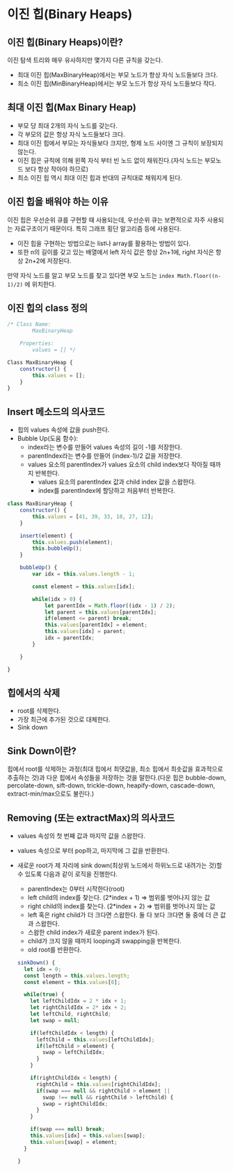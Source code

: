 # 이진 힙(Binary Heaps)

## 이진 힙(Binary Heaps)이란?

 이진 탐색 트리와 매우 유사하지만 몇가지 다른 규칙을 갖는다.

- 최대 이진 힙(MaxBinaryHeap)에서는 부모 노드가 항상 자식 노드들보다 크다.
- 최소 이진 힙(MinBinaryHeap)에서는 부모 노드가 항상 자식 노드들보다 작다.

## 최대 이진 힙(Max Binary Heap)

- 부모 당 최대 2개의 자식 노드를 갖는다.
- 각 부모의 값은 항상 자식 노드들보다 크다.
- 최대 이진 힙에서 부모는 자식들보다 크지만, 형제 노드 사이엔 그 규칙이 보장되지 않는다.
- 이진 힙은 규칙에 의해 왼쪽 자식 부터 빈 노드 없이 채워진다.(자식 노드는 부모노드 보다 항상 작아야 하므로)
- 최소 이진 힙 역시 최대 이진 힙과 반대의 규칙대로 채워지게 된다.

## 이진 힙을 배워야 하는 이유

 이진 힙은 우선순위 큐를 구현할 때 사용되는데, 우선순위 큐는 보편적으로 자주 사용되는 자료구조이기 때문이다. 특히 그래프 횡단 알고리즘 등에 사용된다.

- 이진 힙을 구현하는 방법으로는 list나 array를 활용하는 방법이 있다.
- 또한 n의 길이를 갖고 있는 배열에서 left 자식 값은 항상 2n+1에, right 자식은 항상 2n+2에 저장된다.

만약 자식 노드를 알고 부모 노드를 찾고 있다면 부모 노드는 `index Math.floor((n-1)/2)` 에 위치한다.

## 이진 힙의 class 정의

```jsx
/* Class Name:
		MaxBinaryHeap

	Properties:
		values = [] */

Class MaxBinaryHeap {
	constructor() {
		this.values = [];
	}
}
```

## Insert 메소드의 의사코드

- 힙의 values 속성에 값을 push한다.
- Bubble Up(도움 함수):
    - index라는 변수를 만들어 values 속성의 길이 -1를 저장한다.
    - parentIndex라는 변수를 만들어 (index-1)/2 값을 저장한다.
    - values 요소의 parentIndex가 values 요소의 child index보다 작아질 때까지 반복한다.
        - values 요소의 parentIndex 값과 child index 값을 스왑한다.
        - index를 parentIndex에 할당하고 처음부터 반복한다.

```jsx
class MaxBinaryHeap {
    constructor() {
        this.values = [41, 39, 33, 18, 27, 12];
    }

    insert(element) {
        this.values.push(element);
        this.bubbleUp();
    }

    bubbleUp() {
        var idx = this.values.length - 1;

        const element = this.values[idx];

        while(idx > 0) {
            let parentIdx = Math.floor((idx - 1) / 2);
            let parent = this.values[parentIdx];
            if(element <= parent) break;
            this.values[parentIdx] = element;
            this.values[idx] = parent;
            idx = parentIdx;
        }

    }

}
```

## 힙에서의 삭제

- root를 삭제한다.
- 가장 최근에 추가된 것으로 대체한다.
- Sink down

## Sink Down이란?

 힙에서 root를 삭제하는 과정(최대 힙에서 최댓값을, 최소 힙에서 최솟값을 효과적으로 추출하는 것)과 다운 힙에서 속성들을 저장하는 것을 말한다.(다운 힙은 bubble-down, percolate-down, sift-down, trickle-down, heapify-down, cascade-down, extract-min/max으로도 불린다.) 

## Removing (또는 extractMax)의 의사코드

- values 속성의 첫 번째 값과 마지막 값을 스왑한다.
- values 속성으로 부터 pop하고, 마지막에 그 값을 반환한다.
- 새로운 root가 제 자리에 sink down(최상위 노드에서 하위노드로 내려가는 것)할 수 있도록 다음과 같이 로직을 진행한다.
    - parentIndex는 0부터 시작한다(root)
    - left child의 index를 찾는다. (2*index + 1) ⇒ 범위를 벗어나지 않는 값
    - right child의 index를 찾는다. (2*index + 2) ⇒ 범위를 벗어나지 않는 값
    - left 혹은 right child가 더 크다면 스왑한다. 둘 다 보다 크다면 둘 중에 더 큰 값과 스왑한다.
    - 스왑한 child index가 새로운 parent index가 된다.
    - child가 크지 않을 때까지 looping과 swapping을 반복한다.
    - old root를 반환한다.

    ```jsx
    sinkDown() {
      let idx = 0;
      const length = this.values.length;
      const element = this.values[0];

      while(true) {
        let leftChildIdx = 2 * idx + 1;
        let rightChildIdx = 2* idx + 2;
        let leftChild, rightChild;
        let swap = null;

        if(leftChildIdx < length) {
          leftChild = this.values[leftChildIdx];
          if(leftChild > element) {
            swap = leftChildIdx;
          }
        }

        if(rightChildIdx < length) {
          rightChild = this.values[rightChildIdx];
          if(swap === null && rightChild > element ||
            swap !== null && rightChild > leftChild) {
            swap = rightChildIdx;
          }
        }

        if(swap === null) break;
        this.values[idx] = this.values[swap];
        this.values[swap] = element;
      }

    }
    ```